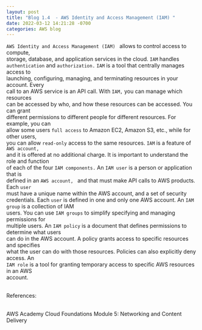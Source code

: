 ```yaml
---
layout: post
title: "Blog 1.4  - AWS Identity and Access Management (IAM) "
date: 2022-03-12 14:21:28 -0700
categories: AWS blog
---
```

`AWS Identity and Access Management (IAM) ` allows to control access to compute, <br>
storage, database, and application services in the cloud. `IAM` handles <br>
`authentication` and `authorization.` `IAM` is a tool that centrally manages access to <br>
launching, configuring, managing, and terminating resources in your account. Every <br>
call to an AWS service is an API call. With `IAM,` you can manage which resources <br>
can be accessed by who, and how these resources can be accessed. You can grant <br>
different permissions to different people for different resources. For example, you can <br>
allow some users `full access` to Amazon EC2, Amazon S3, etc., while for other users, <br>
you can allow `read-only` access to the same resources. `IAM` is a feature of `AWS account, `  <br> and it is offered at no additional charge. It is important to understand the role and function <br> of each of the four `IAM components.` An `IAM user` is a person or application that is <br> defined in an `AWS account, ` and that must make API calls to AWS products. Each `user` <br> must have a unique name within the AWS account, and a set of security credentials. 
Each `user` is defined in one and only one AWS account. An `IAM group` is a collection of IAM <br> users. You can use `IAM groups` to simplify specifying and managing permissions for <br> multiple users. An `IAM policy` is a document that defines permissions to determine what users <br> can do in the AWS account. A policy grants access to specific resources and specifies <br> what the user can do with those resources. Policies can also explicitly deny access. An <br> `IAM role` is a tool for granting temporary access to specific AWS resources in an AWS <br> account.
<br> <br>

References:

<br>
AWS Academy Cloud Foundations Module 5: Networking and Content Delivery
